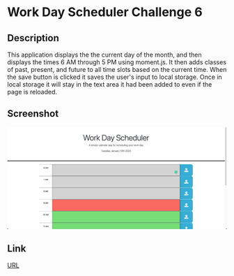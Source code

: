 # Work Day Scheduler Challenge 6

## Description

This application displays the the current day of the month, and then displays the times 6 AM through 5 PM using moment.js. It then adds classes of past, present, and future to all time slots based on the current time. When the save button is clicked it saves the user's input to local storage. Once in local storage it will stay in the text area it had been added to even if the page is reloaded. 

## Screenshot

![ ](./assets/images/workdayscheduler.jpg)

## Link

[URL](https://gdjewell.github.io/5-workdayscheduler/)

